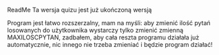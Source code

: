 ReadMe
Ta wersja quizu jest już ukończoną wersją

Program jest łatwo rozszerzalny, mam na myśli:
aby zmienić ilość pytań losowanych do użytkownika wystarczy tylko zmienić zmienną MAXILOSCPYTAN, zadbałem, aby cała reszta programu działała już automatycznie, nic innego nie trzeba zmieniać i będzie program działać!
